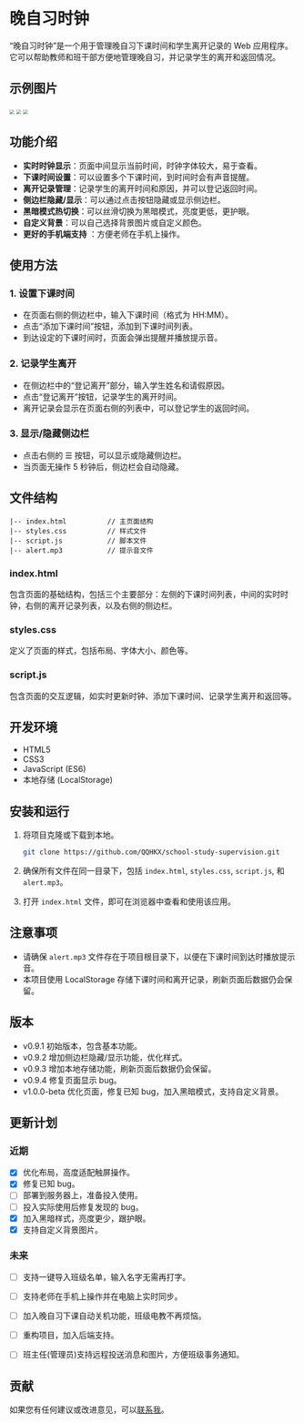 # 晚自习时钟

“晚自习时钟”是一个用于管理晚自习下课时间和学生离开记录的 Web 应用程序。它可以帮助教师和班干部方便地管理晚自习，并记录学生的离开和返回情况。

## 示例图片

<img src="https://image.qqhkx.com/clock%20(3).jpeg" style="zoom:50%;" />

<img src="https://image.qqhkx.com/clock%20(1).jpeg" style="zoom:50%;" />

<img src="https://image.qqhkx.com/clock%20(2).jpeg" style="zoom:50%;" />

## 功能介绍

- **实时时钟显示**：页面中间显示当前时间，时钟字体较大，易于查看。
- **下课时间设置**：可以设置多个下课时间，到时间时会有声音提醒。
- **离开记录管理**：记录学生的离开时间和原因，并可以登记返回时间。
- **侧边栏隐藏/显示**：可以通过点击按钮隐藏或显示侧边栏。
- **黑暗模式热切换**：可以丝滑切换为黑暗模式，亮度更低，更护眼。
- **自定义背景**：可以自己选择背景图片或自定义颜色。
- **更好的手机端支持** ：方便老师在手机上操作。

## 使用方法

### 1. 设置下课时间

- 在页面右侧的侧边栏中，输入下课时间（格式为 HH:MM）。
- 点击“添加下课时间”按钮，添加到下课时间列表。
- 到达设定的下课时间时，页面会弹出提醒并播放提示音。

### 2. 记录学生离开

- 在侧边栏中的“登记离开”部分，输入学生姓名和请假原因。
- 点击“登记离开”按钮，记录学生的离开时间。
- 离开记录会显示在页面右侧的列表中，可以登记学生的返回时间。

### 3. 显示/隐藏侧边栏

- 点击右侧的 ☰ 按钮，可以显示或隐藏侧边栏。
- 当页面无操作 5 秒钟后，侧边栏会自动隐藏。

## 文件结构

```
|-- index.html          // 主页面结构
|-- styles.css          // 样式文件
|-- script.js           // 脚本文件
|-- alert.mp3           // 提示音文件
```

### index.html

包含页面的基础结构，包括三个主要部分：左侧的下课时间列表，中间的实时时钟，右侧的离开记录列表，以及右侧的侧边栏。

### styles.css

定义了页面的样式，包括布局、字体大小、颜色等。

### script.js

包含页面的交互逻辑，如实时更新时钟、添加下课时间、记录学生离开和返回等。

## 开发环境

- HTML5
- CSS3
- JavaScript (ES6)
- 本地存储 (LocalStorage)

## 安装和运行

1. 将项目克隆或下载到本地。

   ```bash
   git clone https://github.com/QQHKX/school-study-supervision.git
   ```

2. 确保所有文件在同一目录下，包括 `index.html`, `styles.css`, `script.js`, 和 `alert.mp3`。

3. 打开 `index.html` 文件，即可在浏览器中查看和使用该应用。

## 注意事项

- 请确保 `alert.mp3` 文件存在于项目根目录下，以便在下课时间到达时播放提示音。
- 本项目使用 LocalStorage 存储下课时间和离开记录，刷新页面后数据仍会保留。

## 版本

- v0.9.1 初始版本，包含基本功能。
- v0.9.2 增加侧边栏隐藏/显示功能，优化样式。
- v0.9.3 增加本地存储功能，刷新页面后数据仍会保留。
- v0.9.4 修复页面显示 bug。
- v1.0.0-beta 优化页面，修复已知 bug，加入黑暗模式，支持自定义背景。

## 更新计划

### 近期

- [x] 优化布局，高度适配触屏操作。
- [x] 修复已知 bug。
- [ ] 部署到服务器上，准备投入使用。
- [ ] 投入实际使用后修复发现的 bug。
- [x] 加入黑暗样式，亮度更少，跟护眼。
- [x] 支持自定义背景图片。

### 未来

- [ ] 支持一键导入班级名单，输入名字无需再打字。

- [ ] 支持老师在手机上操作并在电脑上实时同步。
- [ ] 加入晚自习下课自动关机功能，班级电教不再烦恼。
- [ ] 重构项目，加入后端支持。
- [ ] 班主任(管理员)支持远程投送消息和图片，方便班级事务通知。

## 贡献

如果您有任何建议或改进意见，可以[联系我](https://qqhkx.com/)。
